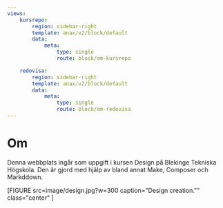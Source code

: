 ```yaml
---
views:
    kursrepo:
        region: sidebar-right
        template: anax/v2/block/default
        data:
            meta:
                type: single
                route: block/om-kursrepo

    redovisa:
        region: sidebar-right
        template: anax/v2/block/default
        data:
            meta:
                type: single
                route: block/om-redovisa
---
```

Om
=========================


Denna webbplats ingår som uppgift i kursen Design på Blekinge Tekniska Högskola.
Den är gjord med hjälp av bland annat Make, Composer och Markddown.

[FIGURE src=image/design.jpg?w=300 caption="Design creation."" class="center" ]
